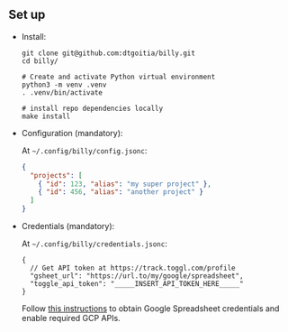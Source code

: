 ## Set up

* Install:

  ```shell
  git clone git@github.com:dtgoitia/billy.git
  cd billy/

  # Create and activate Python virtual environment
  python3 -m venv .venv
  . .venv/bin/activate

  # install repo dependencies locally
  make install
  ```

* Configuration (mandatory):

  At `~/.config/billy/config.jsonc`:

  ```json
  {
    "projects": [
      { "id": 123, "alias": "my super project" },
      { "id": 456, "alias": "another project" }
    ]
  }
  ```

* Credentials (mandatory):

  At `~/.config/billy/credentials.jsonc`:

  ```jsonc
  {
    // Get API token at https://track.toggl.com/profile
    "gsheet_url": "https://url.to/my/google/spreadsheet",
    "toggle_api_token": "_____INSERT_API_TOKEN_HERE_____"
  }
  ```

  Follow [this instructions][1] to obtain Google Spreadsheet credentials and enable required GCP APIs.

<!-- External references -->

[1]: https://docs.gspread.org/en/latest/oauth2.html#for-end-users-using-oauth-client-id "How to obtain Google Spreadsheet credentials"
